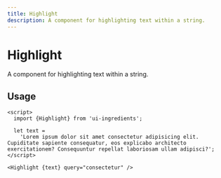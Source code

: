 ```yaml
---
title: Highlight
description: A component for highlighting text within a string.
---
```


# Highlight

A component for highlighting text within a string.

## Usage

```svelte
<script>
  import {Highlight} from 'ui-ingredients';

  let text =
    'Lorem ipsum dolor sit amet consectetur adipisicing elit. Cupiditate sapiente consequatur, eos explicabo architecto exercitationem? Consequuntur repellat laboriosam ullam adipisci?';
</script>

<Highlight {text} query="consectetur" />
```
